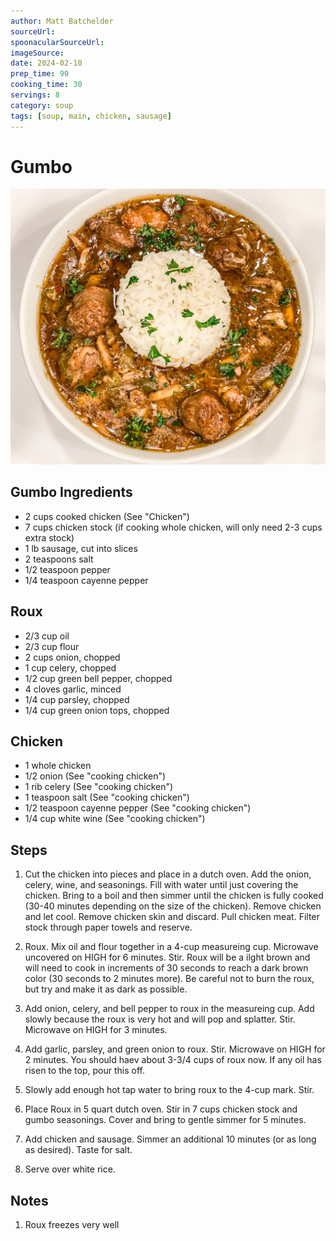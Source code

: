 ```yaml
---
author: Matt Batchelder
sourceUrl: 
spoonacularSourceUrl: 
imageSource:
date: 2024-02-10
prep_time: 90
cooking_time: 30
servings: 8
category: soup
tags: [soup, main, chicken, sausage]
---
```

# Gumbo

![Image of Gumbo](../img/gumbo.jpeg)

## Gumbo Ingredients
- 2 cups cooked chicken (See "Chicken")
- 7 cups chicken stock (if cooking whole chicken, will only need 2-3 cups extra stock)
- 1 lb sausage, cut into slices
- 2 teaspoons salt
- 1/2 teaspoon pepper
- 1/4 teaspoon cayenne pepper

## Roux
- 2/3 cup oil
- 2/3 cup flour
- 2 cups onion, chopped
- 1 cup celery, chopped
- 1/2 cup green bell pepper, chopped
- 4 cloves garlic, minced
- 1/4 cup parsley, chopped
- 1/4 cup green onion tops, chopped

## Chicken
- 1 whole chicken
- 1/2 onion (See "cooking chicken")
- 1 rib celery (See "cooking chicken")
- 1 teaspoon salt (See "cooking chicken")
- 1/2 teaspoon cayenne pepper (See "cooking chicken")
- 1/4 cup white wine (See "cooking chicken")


## Steps
1. Cut the chicken into pieces and place in a dutch oven.  Add the onion, celery, wine, and seasonings.  Fill with water until just covering the chicken.  Bring to a boil and then simmer until the chicken is fully cooked (30-40 minutes depending on the size of the chicken).  Remove chicken and let cool.  Remove chicken skin and discard.  Pull chicken meat.  Filter stock through paper towels and reserve.

2. Roux.  Mix oil and flour together in a 4-cup measureing cup.  Microwave uncovered on HIGH for 6 minutes.  Stir.  Roux will be a ilght brown and will need to cook in increments of 30 seconds to reach a dark brown color (30 seconds to 2 minutes more).  Be careful not to burn the roux, but try and make it as dark as possible.

3. Add onion, celery, and bell pepper to roux in the measureing cup.  Add slowly because the roux is very hot and will pop and splatter.  Stir.  Microwave on HIGH for 3 minutes.

4. Add garlic, parsley, and green onion to roux.  Stir.  Microwave on HIGH for 2 minutes.  You should haev about 3-3/4 cups of roux now.  If any oil has risen to the top, pour this off.

5. Slowly add enough hot tap water to bring roux to the 4-cup mark.  Stir.

6. Place Roux in 5 quart dutch oven.  Stir in 7 cups chicken stock and gumbo seasonings.  Cover and bring to gentle simmer for 5 minutes.

7. Add chicken and sausage.  Simmer an additional 10 minutes (or as long as desired).  Taste for salt.

8. Serve over white rice.

## Notes
1. Roux freezes very well